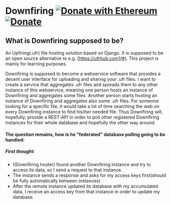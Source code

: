 # Downfiring [![Donate with Ethereum](https://en.cryptobadges.io/badge/micro/0x66a1a316413A937FBf9b539aa47F65DCB04A361B)](https://en.cryptobadges.io/donate/0x66a1a316413A937FBf9b539aa47F65DCB04A361B) [![Donate](https://img.shields.io/badge/Donate-PayPal-green.svg)](https://www.paypal.com/cgi-bin/webscr?cmd=_s-xclick&hosted_button_id=Q344HYP6A5DMN&source=url)

## What is Downfiring supposed to be?
An Upfiring(.ufr) file hosting solution based on Django.
It is supposed to be an open source alternative to e.g. [https://ufrhub.com](#).
This project is mainly for learning purposes.

Downfiring is supposed to become a webservice software that provides a decent user interface for uploading and sharing your .ufr files.
I want to create a service that aggregates .ufr files and spreads them to any other instance of this webservice, meaning one person hosts an instance of Downfiring and aggregates some files.
Another person starts hosting an instance of Downfiring and aggregates also some .ufr files. 
For someone looking for a specific file, it would take a lot of time searching the web on every Downfiring instance to find his/her needed file.
Thus Downfiring will, hopefully, provide a REST-API in order to poll other registered Downfiring instances for their whole database and hopefully the other way around.

#### The question remains, how is he "federated" database polling  going to be handled:
##### First thought:
- I(Downfiring hoster) found another Downfiring instance and try to access its data, so I send a request to that instance.
- The instance sends a response and asks for my access keys first(should be fully automatically between instances)
- After the remote instance updated its database with my accumulated data, I receive an access key from that instance in order to update my database.


